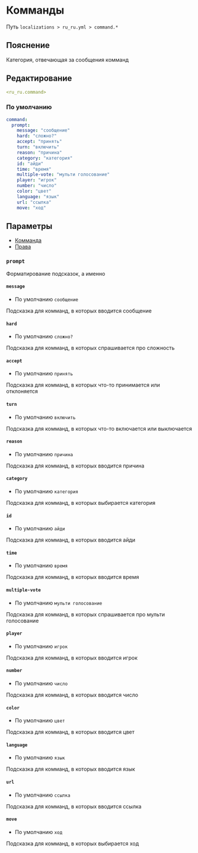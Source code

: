 # Комманды
Путь `localizations > ru_ru.yml > command.*`

## Пояснение
Категория, отвечающая за сообщения комманд

## Редактирование
```yaml
<ru_ru.command>
```

### По умолчанию
```yaml
command:
  prompt:
    message: "сообщение"
    hard: "сложно?"
    accept: "принять"
    turn: "включить"
    reason: "причина"
    category: "категория"
    id: "айди"
    time: "время"
    multiple-vote: "мульти голосование"
    player: "игрок"
    number: "число"
    color: "цвет"
    language: "язык"
    url: "ссылка"
    move: "ход"
```

## Параметры

- [Комманда](/ru/command/)
- [Права](/ru/permission/command/)

### `prompt`

Форматирование подсказок, а именно

#### `message`
- По умолчанию `сообщение`

Подсказка для комманд, в которых вводится сообщение

#### `hard`
- По умолчанию `сложно?`

Подсказка для комманд, в которых спрашивается про сложность

#### `accept`
- По умолчанию `принять`

Подсказка для комманд, в которых что-то принимается или отклоняется

#### `turn`
- По умолчанию `включить`

Подсказка для комманд, в которых что-то включается или выключается

#### `reason`
- По умолчанию `причина`

Подсказка для комманд, в которых вводится причина

#### `category`
- По умолчанию `категория`

Подсказка для комманд, в которых выбирается категория

#### `id`
- По умолчанию `айди`

Подсказка для комманд, в которых вводится айди

#### `time`
- По умолчанию `время`

Подсказка для комманд, в которых вводится время

#### `multiple-vote`
- По умолчанию `мульти голосование`

Подсказка для комманд, в которых спрашивается про мульти голосование

#### `player`
- По умолчанию `игрок`

Подсказка для комманд, в которых вводится игрок

#### `number`
- По умолчанию `число`

Подсказка для комманд, в которых вводится число

#### `color`
- По умолчанию `цвет`

Подсказка для комманд, в которых вводится цвет

#### `language`
- По умолчанию `язык`

Подсказка для комманд, в которых вводится язык

#### `url`
- По умолчанию `ссылка`

Подсказка для комманд, в которых вводится ссылка

#### `move`
- По умолчанию `ход`

Подсказка для комманд, в которых выбирается ход